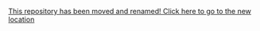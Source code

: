 <a href="https://github.com/Kav-K/GPTDiscord">This repository has been moved and renamed! Click here to go to the new location</a>
